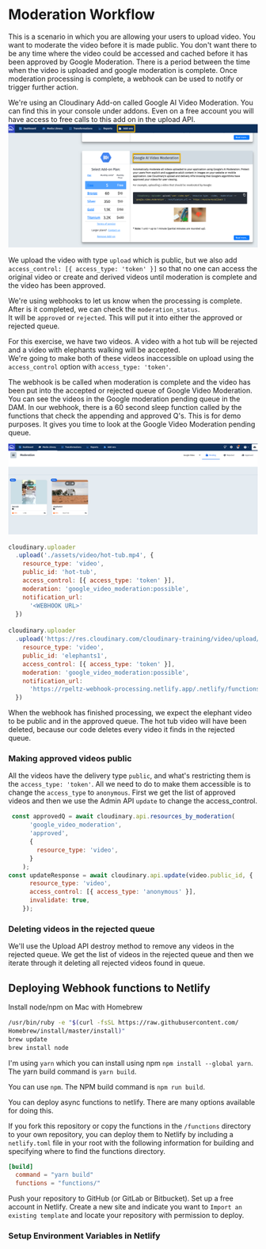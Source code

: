 # Moderation Workflow

This is a scenario in which you are allowing your users to upload video.  You want to moderate the video 
before it is made public. You don't want there to be any time where the video could be accessed and cached before it has been approved by Google Moderation.  There is a period between the time when the video is uploaded and google moderation is complete.  Once moderation processing is complete, a webhook can be used to notify or trigger further action.

We're using an Cloudinary Add-on called Google AI Video Moderation.  You can find this in your console under addons. Even on a free account you will have access to free calls to this add on in the upload API. 
![Google AI Video Addon](./assets/google-ai-video-addon.png) 

We upload the video with type `upload` which is public, but we also add `access_control: [{ access_type: 'token' }]` so that no one can access the original video or create and derived videos until moderation is complete and the video has been approved. 

We're using webhooks to let us know when the processing is complete.  After is it completed, we can check the `moderation_status`.   
It will be `approved` or `rejected`.  This will put it into either the approved or rejected queue.  

For this exercise, we have two videos.  A video with a hot tub will be rejected and a video with elephants walking will be accepted.  
We're going to make both of these videos inaccessible on upload using the `access_control` option with `access_type: 'token'`.  

The webhook is be called when moderation is complete and the video has been put into the accepted or rejected queue of Google Video Moderation.  You can see the videos in the Google moderation pending queue in the DAM.  In our webhook,
there is a 60 second sleep function called by the functions that check the appending and approved Q's. This is for demo purposes. It gives you time to look at the Google Video Moderation pending queue.

![Google Video Moderation Queue](./assets/moderation_pending.png)

```JavaScript
cloudinary.uploader
  .upload('./assets/video/hot-tub.mp4', {
    resource_type: 'video',
    public_id: 'hot-tub',
    access_control: [{ access_type: 'token' }],
    moderation: 'google_video_moderation:possible',
    notification_url:
      '<WEBHOOK URL>'
  })

cloudinary.uploader
  .upload('https://res.cloudinary.com/cloudinary-training/video/upload/v1588613988/elephants.mp4', {
    resource_type: 'video',
    public_id: 'elephants1',
    access_control: [{ access_type: 'token' }],
    moderation: 'google_video_moderation:possible',
    notification_url:
      'https://rpeltz-webhook-processing.netlify.app/.netlify/functions/webhook_clear_google_moderation_approved_queue'
  })
```
When the webhook has finished processing, we expect the elephant video to be public and in the approved queue.  The hot tub video will have been deleted, because our code deletes every video it finds in the rejected queue. 

### Making approved videos public

All the videos have the delivery type `public`, and what's restricting them is the `access_type: 'token'`.  All we need to do to make them accessible is to change the `access_type` to `anonymous`.  First we get the list of approved videos and then we use the Admin API `update` to change the access_control.

```JavaScript
 const approvedQ = await cloudinary.api.resources_by_moderation(
      'google_video_moderation',
      'approved',
      {
        resource_type: 'video',
      }
    );
const updateResponse = await cloudinary.api.update(video.public_id, {
      resource_type: 'video',
      access_control: [{ access_type: 'anonymous' }],
      invalidate: true,
    });
```

### Deleting videos in the rejected queue

We'll use the Upload API destroy method to remove any videos in the rejected queue. We get the list of videos in the rejected queue and then we iterate through it deleting all rejected videos found in queue.

## Deploying Webhook functions to Netlify

Install node/npm on Mac with Homebrew

```bash
/usr/bin/ruby -e "$(curl -fsSL https://raw.githubusercontent.com/
Homebrew/install/master/install)"
brew update
brew install node
```


I'm using `yarn` which you can install using npm `npm install --global yarn`.  The yarn build command is `yarn build`.

You can use `npm`.  The NPM build command is `npm run build`.

You can deploy async functions to netlify.  There are many options available for doing this.

If you fork this repository or copy the functions in the `/functions` directory to your own repository, you can deploy them to Netlify by including a `netlify.toml` file in your root with the following information for building and specifying where to find the functions directory.

```toml
[build]
  command = "yarn build"
  functions = "functions/"
```

Push your repository to GitHub (or GitLab or Bitbucket).
Set up a free account in Netlify.
Create a new site and indicate you want to `Import an existing template` and locate your repository with permission to deploy.

### Setup Environment Variables in Netlify 



